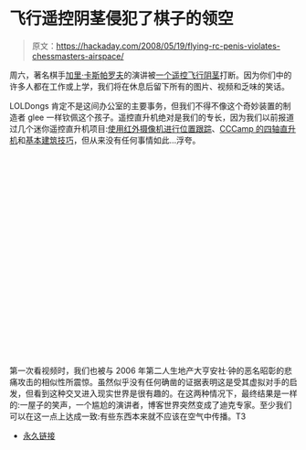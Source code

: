 # 飞行遥控阴茎侵犯了棋子的领空

> 原文：<https://hackaday.com/2008/05/19/flying-rc-penis-violates-chessmasters-airspace/>

周六，著名棋手[加里·卡斯帕罗夫](http://www.mahalo.com/Garry_Kasparov)的演讲被[一个遥控飞行阴茎](http://waxy.org/2008/05/garry_kasparov_griefed_by_flying_penis/)打断。因为你们中的许多人都在工作或上学，我们将在休息后留下所有的图片、视频和乏味的笑话。

LOLDongs 肯定不是这间办公室的主要事务，但我们不得不像这个奇妙装置的制造者 glee 一样钦佩这个孩子。遥控直升机绝对是我们的专长，因为我们以前报道过几个迷你遥控直升机项目:[使用红外摄像机进行位置跟踪](http://www.lylechamberlain.com/indoorvision-basedcontrolplatform)、[CCCamp 的四轴直升机](http://www.hackaday.com/2007/08/10/cccamp-2007-quad-copters/)和[基本建筑技巧](http://www.angelfire.com/blues/heli_project/)，但从来没有任何事情如此…浮夸。

<object width="425" height="355"><param name="movie" value="http://www.youtube.com/v/Dq_-Gf9rXhE&amp;hl=en"><param name="wmode" value="transparent"></object>

第一次看视频时，我们也被与 2006 年第二人生地产大亨安社·钟的恶名昭彰的悲痛攻击的相似性所震惊。虽然似乎没有任何确凿的证据表明这是受其虚拟对手的启发，但看到这种交叉进入现实世界是很有趣的。在这两种情况下，最终结果是一样的:一屋子的笑声，一个尴尬的演讲者，博客世界突然变成了迪克专家。至少我们可以在这一点上达成一致:有些东西本来就不应该在空气中传播。<object width="425" height="355">T3<param name="wmode" value="transparent"></object>

*   [永久链接](http://waxy.org/2008/05/garry_kasparov_griefed_by_flying_penis/)